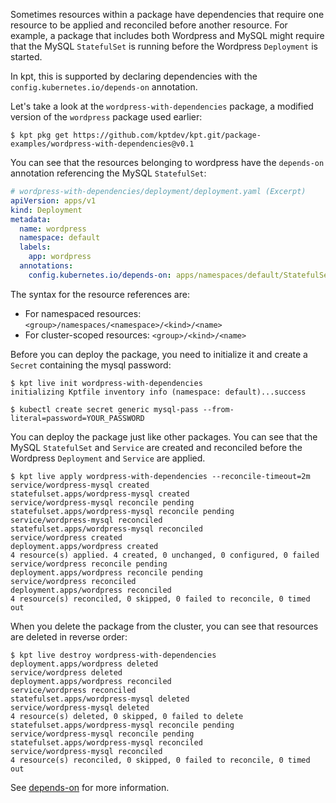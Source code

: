 Sometimes resources within a package have dependencies that require
one resource to be applied and reconciled before another resource.
For example, a package that includes both Wordpress and MySQL might
require that the MySQL `StatefulSet` is running before the Wordpress
`Deployment` is started.

In kpt, this is supported by declaring dependencies with the 
`config.kubernetes.io/depends-on` annotation.

Let's take a look at the `wordpress-with-dependencies` package, a modified
version of the `wordpress` package used earlier:

```shell
$ kpt pkg get https://github.com/kptdev/kpt.git/package-examples/wordpress-with-dependencies@v0.1
```

You can see that the resources belonging to wordpress have
the `depends-on` annotation  referencing the MySQL `StatefulSet`:

```yaml
# wordpress-with-dependencies/deployment/deployment.yaml (Excerpt)
apiVersion: apps/v1
kind: Deployment
metadata:
  name: wordpress
  namespace: default
  labels:
    app: wordpress
  annotations:
    config.kubernetes.io/depends-on: apps/namespaces/default/StatefulSet/wordpress-mysql
```

The syntax for the resource references are:
 * For namespaced resources: `<group>/namespaces/<namespace>/<kind>/<name>`
 * For cluster-scoped resources: `<group>/<kind>/<name>`

Before you can deploy the package, you need to initialize it and create a `Secret`
containing the mysql password:

```shell
$ kpt live init wordpress-with-dependencies
initializing Kptfile inventory info (namespace: default)...success

$ kubectl create secret generic mysql-pass --from-literal=password=YOUR_PASSWORD
```

You can deploy the package just like other packages. You can see that the MySQL `StatefulSet`
and `Service` are created and reconciled before the Wordpress `Deployment` and `Service` are applied.

```shell
$ kpt live apply wordpress-with-dependencies --reconcile-timeout=2m
service/wordpress-mysql created
statefulset.apps/wordpress-mysql created
service/wordpress-mysql reconcile pending
statefulset.apps/wordpress-mysql reconcile pending
service/wordpress-mysql reconciled
statefulset.apps/wordpress-mysql reconciled
service/wordpress created
deployment.apps/wordpress created
4 resource(s) applied. 4 created, 0 unchanged, 0 configured, 0 failed
service/wordpress reconcile pending
deployment.apps/wordpress reconcile pending
service/wordpress reconciled
deployment.apps/wordpress reconciled
4 resource(s) reconciled, 0 skipped, 0 failed to reconcile, 0 timed out
```

When you delete the package from the cluster, you can see that
resources are deleted in reverse order:
```shell
$ kpt live destroy wordpress-with-dependencies
deployment.apps/wordpress deleted
service/wordpress deleted
deployment.apps/wordpress reconciled
service/wordpress reconciled
statefulset.apps/wordpress-mysql deleted
service/wordpress-mysql deleted
4 resource(s) deleted, 0 skipped, 0 failed to delete
statefulset.apps/wordpress-mysql reconcile pending
service/wordpress-mysql reconcile pending
statefulset.apps/wordpress-mysql reconciled
service/wordpress-mysql reconciled
4 resource(s) reconciled, 0 skipped, 0 failed to reconcile, 0 timed out
```

See [depends-on] for more information.

[depends-on]:
  /reference/annotations/depends-on/
